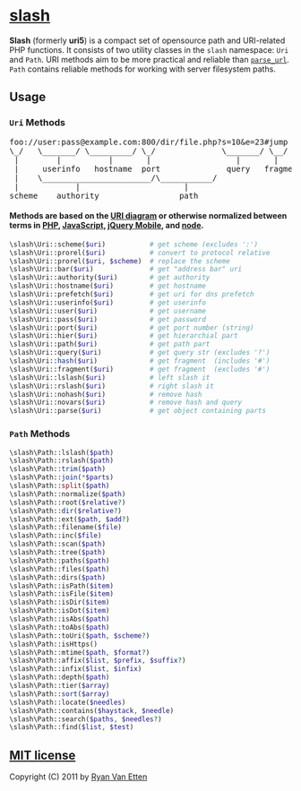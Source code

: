 # [slash](../../)

<b>Slash</b> (formerly <b>uri5</b>) is a compact set of opensource path and URI-related PHP functions. It consists of two utility classes in the `slash` namespace: `Uri` and `Path`. URI methods aim to be more practical and reliable than [`parse_url`](http://www.php.net/manual/en/function.parse-url.php). `Path` contains reliable methods for working with server filesystem paths.

## Usage

### `Uri` Methods


<pre>foo://user:pass@example.com:800/dir/file.php?s=10&amp;e=23#jump
\_/   \_______/ \_________/ \_/              \_______/ \__/
 |        |          |       |                  |       |
 |     userinfo   hostname  port              query   fragment
 |    \_______________________/\___________/
 |            |                      |
scheme    authority                 path</pre>

#### Methods are based on the [URI diagram](http://en.wikipedia.org/wiki/URI_scheme#Examples) or otherwise normalized between terms in [PHP](http://www.php.net/manual/en/function.parse-url.php), [JavaScript](https://developer.mozilla.org/en-US/docs/DOM/window.location), [jQuery Mobile](http://jquerymobile.com/test/docs/api/methods.html), and [node](http://nodejs.org/docs/v0.5.5/api/url.html).

```php
\slash\Uri::scheme($uri)           # get scheme (excludes ':')
\slash\Uri::prorel($uri)           # convert to protocol relative
\slash\Uri::prorel($uri, $scheme)  # replace the scheme
\slash\Uri::bar($uri)              # get "address bar" uri
\slash\Uri::authority($uri)        # get authority
\slash\Uri::hostname($uri)         # get hostname
\slash\Uri::prefetch($uri)         # get uri for dns prefetch
\slash\Uri::userinfo($uri)         # get userinfo
\slash\Uri::user($uri)             # get username
\slash\Uri::pass($uri)             # get password
\slash\Uri::port($uri)             # get port number (string)
\slash\Uri::hier($uri)             # get hierarchial part
\slash\Uri::path($uri)             # get path part
\slash\Uri::query($uri)            # get query str (excludes '?')
\slash\Uri::hash($uri)             # get fragment  (includes '#')
\slash\Uri::fragment($uri)         # get fragment  (excludes '#')
\slash\Uri::lslash($uri)           # left slash it
\slash\Uri::rslash($uri)           # right slash it
\slash\Uri::nohash($uri)           # remove hash
\slash\Uri::novars($uri)           # remove hash and query
\slash\Uri::parse($uri)            # get object containing parts
```

### `Path` Methods

```php
\slash\Path::lslash($path)
\slash\Path::rslash($path)
\slash\Path::trim($path)
\slash\Path::join(*$parts)
\slash\Path::split($path)
\slash\Path::normalize($path)
\slash\Path::root($relative?)
\slash\Path::dir($relative?)
\slash\Path::ext($path, $add?)
\slash\Path::filename($file)
\slash\Path::inc($file)
\slash\Path::scan($path)
\slash\Path::tree($path)
\slash\Path::paths($path)
\slash\Path::files($path)
\slash\Path::dirs($path)
\slash\Path::isPath($item)
\slash\Path::isFile($item)
\slash\Path::isDir($item)
\slash\Path::isDot($item)
\slash\Path::isAbs($path)
\slash\Path::toAbs($path)
\slash\Path::toUri($path, $scheme?)
\slash\Path::isHttps()
\slash\Path::mtime($path, $format?)
\slash\Path::affix($list, $prefix, $suffix?)
\slash\Path::infix($list, $infix)
\slash\Path::depth($path)
\slash\Path::tier($array)
\slash\Path::sort($array)
\slash\Path::locate($needles)
\slash\Path::contains($haystack, $needle)
\slash\Path::search($paths, $needles?)
\slash\Path::find($list, $test)
```

## [MIT license](http://en.wikipedia.org/wiki/MIT_License)

Copyright (C) 2011 by [Ryan Van Etten](https://github.com/ryanve)